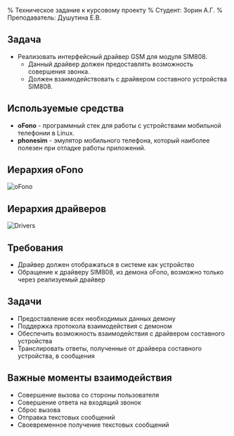 % Техническое задание к курсовому проекту
% Студент: Зорин А.Г.
% Преподаватель: Душутина Е.В.

## Задача

* Реализовать интерфейсный драйвер GSM для модуля SIM808.  
	* Данный драйвер должен предоставлять возможность совершения звонка.  
	* Должен взаимодействовать с драйвером составного устройства SIM808.  

## Используемые средства

* **oFono** - программный стек для работы с устройствами мобильной телефонии в Linux.
* **phonesim** - эмулятор мобильного телефона, который наиболее полезен при отладке работы приложений.

## Иерархия oFono

![oFono](/home/arseny/SystemPr/XXOn/Untitled.jpg)

## Иерархия драйверов

![Drivers](/home/arseny/SystemPr/XXOn/dv6KDaOgNLQ.jpg)

## Требования

* Драйвер должен отображаться в системе как устройство
* Обращение к драйверу SIM808, из демона oFono, возможно только через реализуемый драйвер

## Задачи

* Предоставление всех необходимых данных демону
* Поддержка протокола взаимодействия с демоном
* Обеспечить возможность взаимодействия с драйвером составного устройства
* Транслировать ответы, полученные от драйвера составного устройства, в сообщения

## Важные моменты взаимодействия

* Совершение вызова со стороны пользователя
* Совершение ответа на входящий звонок
* Сброс вызова
* Отправка текстовых сообщений
* Своевременное получение текстовых сообщений
